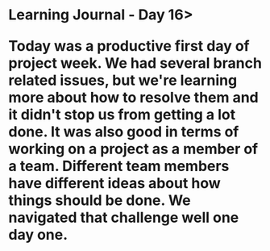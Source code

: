 <h1>Learning Journal - Day 16>

Today was a productive first day of project week.  We had several branch related issues, but we're learning more about how to resolve them and it didn't stop us from getting a lot done. It was also good in terms of working on a project as a member of a team. Different team members have different ideas about how things should be done. We navigated that challenge well one day one.
